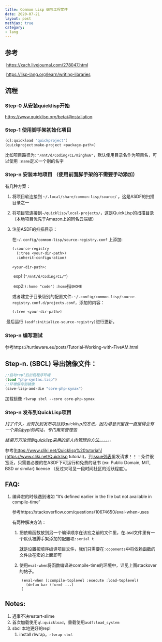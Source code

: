 ```yaml
---
title: Common Lisp 编写工程文件
date: 2020-07-21
layout: post
mathjax: true
category:
- lang
---
```

## 参考

​	https://xach.livejournal.com/278047.html

​	https://lisp-lang.org/learn/writing-libraries

## 流程

### Step-0 从安装quicklisp开始

https://www.quicklisp.org/beta/#installation

### Step-1 使用脚手架初始化项目

````commonlisp
(ql:quickload "quickproject")
(quickproject:make-project <package-path>)
````

比如项目路径为: `"/mnt/d/Coding/CL/minghu6"`，默认使用目录名作为项目名，可以使用 `:name`定义一个别的名字

### Step-n 安装本地项目 （使用前面脚手架的不需要手动添加）

有几种方案：

1. 将项目软连接到 `~/.local/share/common-lisp/source/` ，这是ASDF的扫描目录之一

1. 将项目软连接到`~/quicklisp/local-projects/`，这是QuickLisp的扫描目录（本地项目优先于Amazon上的同名云端版）

1. 注册ASDF的扫描目录：
   
   在`~/.config/common-lisp/source-registry.conf` 上添加:
   
   ````commonlisp
   (:source-registry
     (:tree <your-dir-path>)
     :inherit-configuration)
   ````
   
   `<your-dir-path>`:
   
   ​	exp1:(`"/mnt/d/Coding/CL/"`)
   
   ​	exp2:`(:home "code")` `:home`指`$HOME`
   
   或者建立子目录级别的配置文件: `~/.config/common-lisp/source-registry.conf.d/projects.conf`，添加的内容：
   
   ````commonlisp
   (:tree <your-dir-path>)
   ````

​		最后运行 `(asdf:initialize-source-registry)`进行更新。

### Step-n 编写测试

参考https://turtleware.eu/posts/Tutorial-Working-with-FiveAM.html

## Step-n. (SBCL) 导出镜像文件：

````commonlisp
;;启动repl后加载程序环境
(load "php-syntax.lisp")
;;环境保存到镜像
(save-lisp-and-die "core-php-synax") 
````

加载镜像 `rlwrap sbcl --core core-php-synax`

### Step-n 发布到QuickLisp项目

*找了许久，没有找到发布项目到quicklisp的方法，因为潜意识里我一直觉得会有一个类似pypi的网站，专门用来管理包*

*结果万万没想到quicklisp采用的是人肉管理的方法。。。。。。*

参考\[https://www.cliki.net/Quicklisp%20tutorial\](https://www.cliki.net/Quicklisp tutorial)，到[issue列表](https://github.com/quicklisp/quicklisp-projects/issues)里发请求！！！条件很宽泛，只需要必要的在ASDF下可运行和免费的证书 (ex: Public Domain, MIT, BSD or similar) license （反过来可见一段时间社区的活跃程度）。

## FAQ:

1. 编译宏的时候遇到诸如 “It’s defined earlier in the file but not available in compile-time”
   
   参考https://stackoverflow.com/questions/10674650/eval-when-uses
   
   有两种解决方法：
   
   1. 把依赖函数放到另一个编译顺序在该宏之前的文件里，在.asd文件里有一个默认被脚手架添加的配置项`:serial t`
      
      就是设置按顺序编译项目文件，我们只需要在`:coponents`中将依赖函数的文件放在宏的上面即可
   
   1. 使用`eval-when`将函数编译进compile-time的环境中，详见上面stackover的帖子。
      
      ````
       (eval-when (:compile-toplevel :execute :load-toplevel)
         (defun bar (form) ...)
       )
      ````

## Notes:

1. 遇事不决restart-slime
1. 首次加载使用`ql:quickload`，重载使用`asdf:load_system`
1. sbcl 本地更好的repl 
   1. install rlwrap，`rlwrap sbcl`